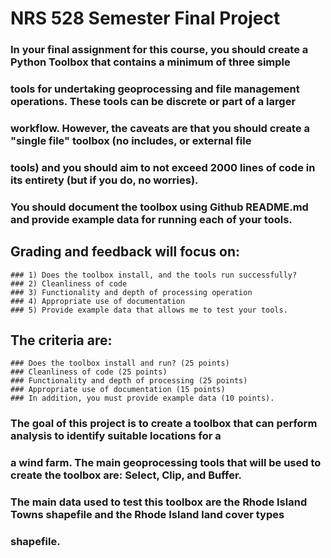 # NRS 528 Semester Final Project

### In your final assignment for this course, you should create a Python Toolbox that contains a minimum of three simple
### tools for undertaking geoprocessing and file management operations. These tools can be discrete or part of a larger
### workflow. However, the caveats are that you should create a "single file" toolbox (no includes, or external file
### tools) and you should aim to not exceed 2000 lines of code in its entirety (but if you do, no worries).
### You should document the toolbox using Github README.md and provide example data for running each of your tools.

## Grading and feedback will focus on:
    ### 1) Does the toolbox install, and the tools run successfully?
    ### 2) Cleanliness of code
    ### 3) Functionality and depth of processing operation
    ### 4) Appropriate use of documentation
    ### 5) Provide example data that allows me to test your tools.

## The criteria are:
    ### Does the toolbox install and run? (25 points)
    ### Cleanliness of code (25 points)
    ### Functionality and depth of processing (25 points)
    ### Appropriate use of documentation (15 points)
    ### In addition, you must provide example data (10 points).

### The goal of this project is to create a toolbox that can perform analysis to identify suitable locations for a
### a wind farm. The main geoprocessing tools that will be used to create the toolbox are: Select, Clip, and Buffer.
### The main data used to test this toolbox are the Rhode Island Towns shapefile and the Rhode Island land cover types
### shapefile.